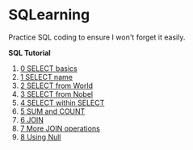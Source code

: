# SQLearning
Practice SQL coding to ensure I won't forget it easily.

**SQL Tutorial**
1. [0 SELECT basics](https://github.com/sokqi918/SQLearning/blob/main/SQL%20coding/0%20SELECT%20basics.sql)
2. [1 SELECT name](https://github.com/sokqi918/SQLearning/blob/main/SQL%20coding/1%20SELECT%20name.sql)
3. [2 SELECT from World](https://github.com/sokqi918/SQLearning/blob/main/SQL%20coding/2%20SELECT%20from%20World.sql)
4. [3 SELECT from Nobel](https://github.com/sokqi918/SQLearning/blob/main/SQL%20coding/3%20SELECT%20from%20Nobel.sql)
5. [4 SELECT within SELECT](https://github.com/sokqi918/SQLearning/blob/main/SQL%20coding/4%20SELECT%20within%20SELECT.sql)
6. [5 SUM and COUNT](https://github.com/sokqi918/SQLearning/blob/main/SQL%20coding/5%20SUM%20and%20COUNT.sql)
7. [6 JOIN](https://github.com/sokqi918/SQLearning/blob/main/SQL%20coding/6%20JOIN.sql)
8. [7 More JOIN operations](https://github.com/sokqi918/SQLearning/blob/main/SQL%20coding/7%20More%20JOIN%20operations.sql)
9. [8 Using Null](https://github.com/sokqi918/SQLearning/blob/main/SQL%20coding/8%20Using%20Null.sql)
